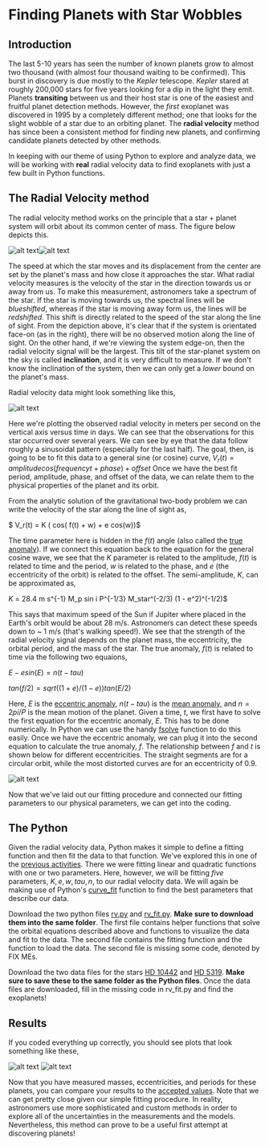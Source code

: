# Finding Planets with Star Wobbles


## Introduction

The last 5-10 years has seen the number of known planets grow to almost two thousand (with almost four thousand waiting to be confirmed). This burst in discovery is due mostly to the *Kepler* telescope. *Kepler* stared at roughly 200,000 stars for five years looking for a dip in the light they emit. Planets __transiting__ between us and their host star is one of the easiest and fruitful planet detection methods. However, the *first* exoplanet was discovered in 1995 by a completely different method; one that looks for the slight wobble of a star due to an orbiting planet. The __radial velocity__ method has since been a consistent method for finding new planets, and confirming candidate planets detected by other methods.

In keeping with our theme of using Python to explore and analyze data, we will be working with __real__ radial velocity data to find exoplanets with just a few built in Python functions.



## The Radial Velocity method

The radial velocity method works on the principle that a star + planet system will orbit about its common center of mass. The figure below depicts this.

![alt text](edge_on.gif)![alt text](face_on.gif)

The speed at which the star moves and its displacement from the center are set by the planet's mass and how close it approaches the star. What radial velocity measures is the velocity of the star in the direction towards us or away from us. To make this measurement, astronomers take a spectrum of the star. If the star is moving towards us, the spectral lines will be *blueshifted*, whereas if the star is moving away form us, the lines will be *redshifted*. This shift is directly related to the speed of the star along the line of sight. From the depiction above, it's clear that if the system is orientated face-on (as in the right), there will be no observed motion along the line of sight. On the other hand, if we're viewing the system edge-on, then the radial velocity signal will be the largest. This tilt of the star-planet system on the sky is called __inclination__, and it is very difficult to measure. If we don't know the inclination of the system, then we can only get a *lower* bound on the planet's mass.

Radial velocity data might look something like this,

![alt text](rv_example.svg)  

Here we're plotting the observed radial velocity in meters per second on the vertical axis versus time in days. We can see that the observations for this star occurred over several years. We can see by eye that the data follow roughly a sinusoidal pattern (especially for the last half). The goal, then, is going to be to fit this data to a general sine (or cosine) curve,
$V_r(t) = amplitude cos(frequency t + phase) + offset$
Once we have the best fit period, amplitude, phase, and offset of the data, we can relate them to the physical properties of the planet and its orbit.

From the analytic solution of the gravitational two-body problem we can write the velocity of the star along the line of sight as,

$ V_r(t) = K ( cos( f(t) + w) + e cos(w))$

The time parameter here is hidden in the $f(t)$ angle (also called the [true anomaly][1]). If we connect this equation back to the equation for the general cosine wave, we see that the $K$ parameter is related to the amplitude, $f(t)$ is related to time and the period, $w$ is related to the phase, and $e$ (the eccentricity of the orbit) is related to the offset. The semi-amplitude, $K$, can be approximated as,

$K$ = 28.4 m s^{-1}  M_p sin i  P^{-1/3} M_star^(-2/3) (1 - e^2)^(-1/2)$

This says that maximum speed of the Sun if Jupiter where placed in the Earth's orbit would be about 28 m/s. Astronomers can detect these speeds down to ~ 1 m/s (that's walking speed!). We see that the strength of the radial velocity signal depends on the planet mass, the eccentricity, the orbital period, and the mass of the star. The true anomaly, $f(t)$ is related to time via the following two equaions,

$E - e sin(E) = n(t-tau)$

$tan(f/2) = sqrt((1+e)/(1-e)) tan(E/2)$

Here, $E$ is the [eccentric anomaly][2], $n(t-tau)$ is the [mean anomaly][3], and $n=2pi/P$ is the mean motion of the planet. Given a time, $t$, we first have to solve the first equation for the eccentric anomaly, $E$. This has to be done numerically. In Python we can use the handy [fsolve][4] function to do this easily. Once we have the eccentric anomaly, we can plug it into the second equation to calculate the true anomaly, $f$. The relationship between $f$ and $t$ is shown below for different eccentricities. The straight segments are for a circular orbit, while the most distorted curves are for an eccentricity of 0.9.  

![alt text](keplers_eqn.svg)

Now that we've laid out our fitting procedure and connected our fitting parameters to our physical parameters, we can get into the coding.


## The Python

Given the radial velocity data, Python makes it simple to define a fitting function and then fit the data to that function. We've explored this in one of the [previous activities][5]. There we were fitting linear and quadratic functions with one or two parameters. Here, however, we will be fitting *five* parameters, $K, e, w, tau, n$, to our radial velocity data. We will again be making use of Python's [curve_fit][6] function to find the best parameters that describe our data.

Download the two python files [rv.py][7] and [rv_fit.py][8]. __Make sure to download them into the same folder__. The first file contains helper functions that solve the orbital equations described above and functions to visualize the data and fit to the data. The second file contains the fitting function and the function to load the data. The second file is missing some code, denoted by FIX MEs.  

Download the two data files for the stars [HD 10442][9] and [HD 5319][10]. __Make sure to save these to the same folder as the Python files__. Once the data files are downloaded, fill in the missing code in rv_fit.py and find the exoplanets!


## Results

If you coded everything up correctly, you should see plots that look something like these,

![alt text](rv_example.svg)
![alt text](rv_example.svg)

Now that you have measured masses, eccentricities, and periods for these planets, you can compare your results to the [accepted values][11]. Note that we can get pretty close given our simple fitting procedure. In reality, astronomers use more sophisticated and custom methods in order to explore all of the uncertainties in the measurements and the models. Nevertheless, this method can prove to be a useful first attempt at discovering planets! 



[1]: https://en.wikipedia.org/wiki/True_anomaly
[2]: https://en.wikipedia.org/wiki/Eccentric_anomaly
[3]: https://en.wikipedia.org/wiki/Mean_anomaly
[4]: http://docs.scipy.org/doc/scipy-0.16.0/reference/generated/scipy.optimize.fsolve.html
[5]: ../python/dark_energy/dark_energy.html
[6]:http://docs.scipy.org/doc/scipy-0.15.1/reference/generated/scipy.optimize.curve_fit.html
[7]: rv.py
[8]: rv_fit.py
[9]: hd10442.dat
[10]: hd5319.dat
[11]: http://www.openexoplanetcatalogue.com
